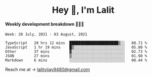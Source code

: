 <h1 align="center">Hey 👋, I'm Lalit</h1>

#### Weekly development breakdown 👨🏻‍💻
<!--START_SECTION:waka-->
```text
Week: 28 July, 2021 - 03 August, 2021

TypeScript   20 hrs 12 mins  ██████████████████████▒░░   88.71 % 
JavaScript   1 hr 19 mins    █▒░░░░░░░░░░░░░░░░░░░░░░░   05.80 % 
Other        37 mins         ▓░░░░░░░░░░░░░░░░░░░░░░░░   02.73 % 
JSON         27 mins         ▒░░░░░░░░░░░░░░░░░░░░░░░░   01.98 % 
Markdown     6 mins          ░░░░░░░░░░░░░░░░░░░░░░░░░   00.44 % 
```
<!--END_SECTION:waka-->

Reach me at → lalitvijay9480@gmail.com
